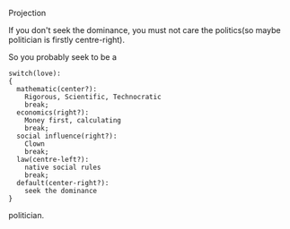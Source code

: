 Projection

If you don't seek the dominance, you must not care the politics(so maybe politician is firstly centre-right).

So you probably seek to be a 
```
switch(love):
{
  mathematic(center?):
    Rigorous, Scientific, Technocratic
    break;
  economics(right?):
    Money first, calculating
    break;
  social influence(right?):
    Clown
    break;
  law(centre-left?):
    native social rules
    break;
  default(center-right?):
    seek the dominance
}
```
politician.
